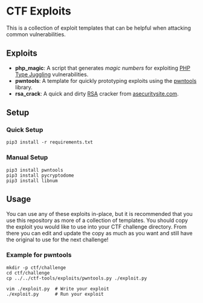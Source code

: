 # CTF Exploits

This is a collection of exploit templates that can be helpful when attacking common vulnerabilities.

## Exploits

 - **php_magic**: A script that generates _magic numbers_ for exploiting [PHP Type Juggling](https://www.php.net/manual/en/language.types.type-juggling.php) vulnerabilities.
 - **pwntools**: A template for quickly prototyping exploits using the [pwntools](https://github.com/Gallopsled/pwntools#readme) library.
 - **rsa_crack**: A quick and dirty [RSA](https://en.wikipedia.org/wiki/RSA_%28cryptosystem%29) cracker from [asecuritysite.com](https://asecuritysite.com/encryption/rsa12_2).

## Setup

### Quick Setup

```
pip3 install -r requirements.txt
```

### Manual Setup

```
pip3 install pwntools
pip3 install pycryptodome
pip3 install libnum
```

## Usage

You can use any of these exploits in-place, but it is recommended that you use this repository as more of a collection of templates. You should copy the exploit you would like to use into your CTF challenge directory. From there you can edit and update the copy as much as you want and still have the original to use for the next challenge!

### Example for pwntools

```
mkdir -p ctf/challenge
cd ctf/challenge
cp ../../ctf-tools/exploits/pwntools.py ./exploit.py

vim ./exploit.py  # Write your exploit
./exploit.py      # Run your exploit
```
